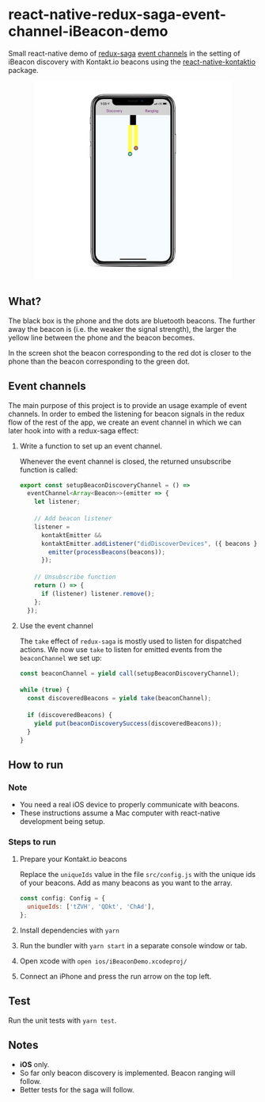 # react-native-redux-saga-event-channel-iBeacon-demo

Small react-native demo of [redux-saga](https://redux-saga.js.org/) [event channels](https://redux-saga.js.org/docs/advanced/Channels.html#using-the-eventchannel-factory-to-connect-to-external-events) in the setting of iBeacon discovery with Kontakt.io beacons using the [react-native-kontaktio](https://github.com/Driversnote-Dev/react-native-kontaktio) package.

<div align="center">
  <img src="./docs/screenshot.png" width="400" alt="Main screen">
</div>

## What?

The black box is the phone and the dots are bluetooth beacons. The further away the beacon is (i.e. the weaker the signal strength), the larger the yellow line between the phone and the beacon becomes.

In the screen shot the beacon corresponding to the red dot is closer to the phone than the beacon corresponding to the green dot.

## Event channels

The main purpose of this project is to provide an usage example of event channels. In order to embed the listening for beacon signals in the redux flow of the rest of the app, we create an event channel in which we can later hook into with a redux-saga effect:

1. Write a function to set up an event channel.

	Whenever the event channel is closed, the returned unsubscribe function is called:

	```javascript
	export const setupBeaconDiscoveryChannel = () =>
	  eventChannel<Array<Beacon>>(emitter => {
	    let listener;
	
	    // Add beacon listener
	    listener =
	      kontaktEmitter &&
	      kontaktEmitter.addListener("didDiscoverDevices", ({ beacons }) => {
	        emitter(processBeacons(beacons));
	      });
	
	    // Unsubscribe function
	    return () => {
	      if (listener) listener.remove();
	    };
	  });
	```

2. Use the event channel

	The `take` effect of `redux-saga` is mostly used to listen for dispatched actions. We now use `take` to listen for emitted events from the `beaconChannel` we set up: 

	```javascript
	const beaconChannel = yield call(setupBeaconDiscoveryChannel);
	
	while (true) {
      const discoveredBeacons = yield take(beaconChannel);

      if (discoveredBeacons) {
        yield put(beaconDiscoverySuccess(discoveredBeacons));
      }
    }
	```

## How to run

### Note

* You need a real iOS device to properly communicate with beacons.
* These instructions assume a Mac computer with react-native development being setup.

### Steps to run

1. Prepare your Kontakt.io beacons

	Replace the `uniqueIds` value in the file `src/config.js` with the unique ids of your beacons. Add as many beacons as you want to the array.
	
	```javascript
	const config: Config = {
	  uniqueIds: ['tZVH', 'QDkt', 'ChAd'],
	};
	```
	
2. Install dependencies with `yarn`
3. Run the bundler with `yarn start` in a separate console window or tab.
4. Open xcode with `open ios/iBeaconDemo.xcodeproj/`
5. Connect an iPhone and press the run arrow on the top left. 

## Test

Run the unit tests with `yarn test`.

## Notes

* **iOS** only.
* So far only beacon discovery is implemented. Beacon ranging will follow.
* Better tests for the saga will follow.